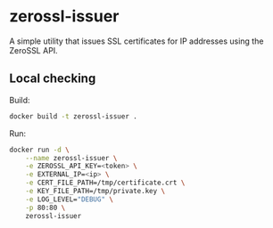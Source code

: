# zerossl-issuer
A simple utility that issues SSL certificates for IP addresses using the ZeroSSL API.

## Local checking
Build:
```sh
docker build -t zerossl-issuer .
```
Run:
```sh
docker run -d \
    --name zerossl-issuer \
    -e ZEROSSL_API_KEY=<token> \
    -e EXTERNAL_IP=<ip> \
    -e CERT_FILE_PATH=/tmp/certificate.crt \
    -e KEY_FILE_PATH=/tmp/private.key \
    -e LOG_LEVEL="DEBUG" \
    -p 80:80 \
    zerossl-issuer
```
